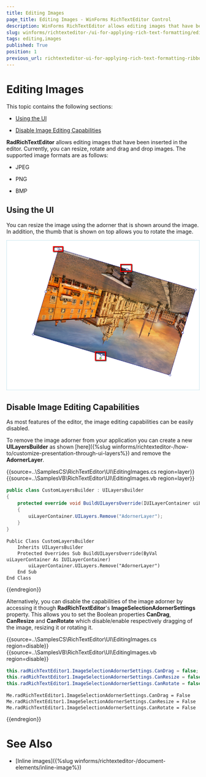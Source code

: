 ```yaml
---
title: Editing Images
page_title: Editing Images - WinForms RichTextEditor Control
description: WinForms RichTextEditor allows editing images that have been inserted in the editor.
slug: winforms/richtexteditor-/ui-for-applying-rich-text-formatting/editing-images
tags: editing,images
published: True
position: 1
previous_url: richtexteditor-ui-for-applying-rich-text-formatting-ribbon-ui-editing-images
---
```


# Editing Images

This topic contains the following sections:

* [Using the UI](#using-the-ui)

* [Disable Image Editing Capabilities](#disable-image-editing-capabilities)

__RadRichTextEditor__ allows editing images that have been inserted in the editor. Currently, you can resize, rotate and drag and drop images. The supported image formats are as follows:
      
* JPEG

* PNG

* BMP

## Using the UI

You can resize the image using the adorner that is shown around the image. In addition, the thumb that is shown on top allows you to rotate the image.

![richtexteditor-ui-for-applying-rich-text-formatting-ribbon-ui-editing-images 001](images/richtexteditor-ui-for-applying-rich-text-formatting-ribbon-ui-editing-images001.png)

## Disable Image Editing Capabilities

As most features of the editor, the image editing capabilities can be easily disabled.

To remove the image adorner from your application you can create a new __UILayersBuilder__ as shown [here]({%slug winforms/richtexteditor-/how-to/customize-presentation-through-ui-layers%}) and remove the __AdornerLayer__.

{{source=..\SamplesCS\RichTextEditor\UI\EditingImages.cs region=layer}} 
{{source=..\SamplesVB\RichTextEditor\UI\EditingImages.vb region=layer}} 

````C#
public class CustomLayersBuilder : UILayersBuilder
{
    protected override void BuildUILayersOverride(IUILayerContainer uiLayerContainer)
    {
        uiLayerContainer.UILayers.Remove("AdornerLayer");
    }
}

````
````VB.NET
Public Class CustomLayersBuilder
    Inherits UILayersBuilder
    Protected Overrides Sub BuildUILayersOverride(ByVal uiLayerContainer As IUILayerContainer)
        uiLayerContainer.UILayers.Remove("AdornerLayer")
    End Sub
End Class

````

{{endregion}} 

Alternatively, you can disable the capabilities of the image adorner by accessing it though **RadRichTextEditor**'s __ImageSelectionAdornerSettings__ property. This allows you to set the Boolean properties __CanDrag__,  __CanResize__ and __CanRotate__ which disable/enable respectively dragging of the image, resizing it or rotating it.

{{source=..\SamplesCS\RichTextEditor\UI\EditingImages.cs region=disable}} 
{{source=..\SamplesVB\RichTextEditor\UI\EditingImages.vb region=disable}} 

````C#
this.radRichTextEditor1.ImageSelectionAdornerSettings.CanDrag = false;
this.radRichTextEditor1.ImageSelectionAdornerSettings.CanResize = false;
this.radRichTextEditor1.ImageSelectionAdornerSettings.CanRotate = false;

````
````VB.NET
Me.radRichTextEditor1.ImageSelectionAdornerSettings.CanDrag = False
Me.radRichTextEditor1.ImageSelectionAdornerSettings.CanResize = False
Me.radRichTextEditor1.ImageSelectionAdornerSettings.CanRotate = False

````

{{endregion}} 

# See Also

 * [Inline images]({%slug winforms/richtexteditor-/document-elements/inline-image%})
